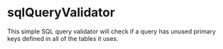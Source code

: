 # sqlQueryValidator
This simple SQL query validator will check if a query has unused primary keys defined in all of the tables it uses.
